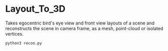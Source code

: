 # Layout_To_3D
Takes egocentric bird's eye view and front view layouts of a scene and reconstructs the scene in camera frame, as a mesh, point-cloud or isolated vertices.

```
python3 recon.py
```
